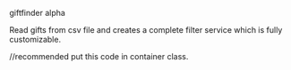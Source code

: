 ﻿giftfinder alpha

Read gifts from csv file and creates a complete filter service which is fully customizable. 


//recommended put this code in container class. 

<script type="text/javascript">bAppSettings = { } /* next level */ </script>
<script type="text/javascript" src="http://bicanc.github.io/giftfinder/giftfinder.js"></script>
<bapp></bapp>